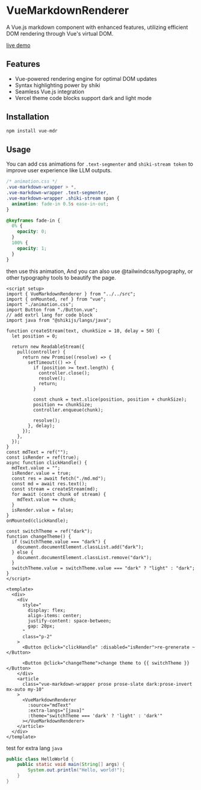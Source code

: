 # VueMarkdownRenderer

A Vue.js markdown component with enhanced features, utilizing efficient DOM rendering through Vue's virtual DOM.

[live demo](https://linzhe141.github.io/vue-markdown-renderer/)

## Features

- Vue-powered rendering engine for optimal DOM updates
- Syntax highlighting power by shiki
- Seamless Vue.js integration
- Vercel theme code blocks support dark and light mode

## Installation

```bash
npm install vue-mdr
```

## Usage

You can add css animations for `.text-segmenter` and `shiki-stream token` to improve user experience like LLM outputs.

```css
/* animation.css */
.vue-markdown-wrapper > *,
.vue-markdown-wrapper .text-segmenter,
.vue-markdown-wrapper .shiki-stream span {
  animation: fade-in 0.5s ease-in-out;
}

@keyframes fade-in {
  0% {
    opacity: 0;
  }
  100% {
    opacity: 1;
  }
}
```

then use this animation, And you can also use @tailwindcss/typography, or other typography tools to beautify the page.

```vue
<script setup>
import { VueMarkdownRenderer } from "../../src";
import { onMounted, ref } from "vue";
import "./animation.css";
import Button from "./Button.vue";
// add extrl lang for code block
import java from "@shikijs/langs/java";

function createStream(text, chunkSize = 10, delay = 50) {
  let position = 0;

  return new ReadableStream({
    pull(controller) {
      return new Promise((resolve) => {
        setTimeout(() => {
          if (position >= text.length) {
            controller.close();
            resolve();
            return;
          }

          const chunk = text.slice(position, position + chunkSize);
          position += chunkSize;
          controller.enqueue(chunk);

          resolve();
        }, delay);
      });
    },
  });
}
const mdText = ref("");
const isRender = ref(true);
async function clickHandle() {
  mdText.value = "";
  isRender.value = true;
  const res = await fetch("./md.md");
  const md = await res.text();
  const stream = createStream(md);
  for await (const chunk of stream) {
    mdText.value += chunk;
  }
  isRender.value = false;
}
onMounted(clickHandle);

const switchTheme = ref("dark");
function changeTheme() {
  if (switchTheme.value === "dark") {
    document.documentElement.classList.add("dark");
  } else {
    document.documentElement.classList.remove("dark");
  }
  switchTheme.value = switchTheme.value === "dark" ? "light" : "dark";
}
</script>

<template>
  <div>
    <div
      style="
        display: flex;
        align-items: center;
        justify-content: space-between;
        gap: 20px;
      "
      class="p-2"
    >
      <Button @click="clickHandle" :disabled="isRender">re-grenerate ~</Button>

      <Button @click="changeTheme">change theme to {{ switchTheme }}</Button>
    </div>
    <article
      class="vue-markdown-wrapper prose prose-slate dark:prose-invert mx-auto my-10"
    >
      <VueMarkdownRenderer
        :source="mdText"
        :extra-langs="[java]"
        :theme="switchTheme === 'dark' ? 'light' : 'dark'"
      ></VueMarkdownRenderer>
    </article>
  </div>
</template>
```

test for extra lang `java`

```java
public class HelloWorld {
    public static void main(String[] args) {
        System.out.println("Hello, world!");
    }
}
```
